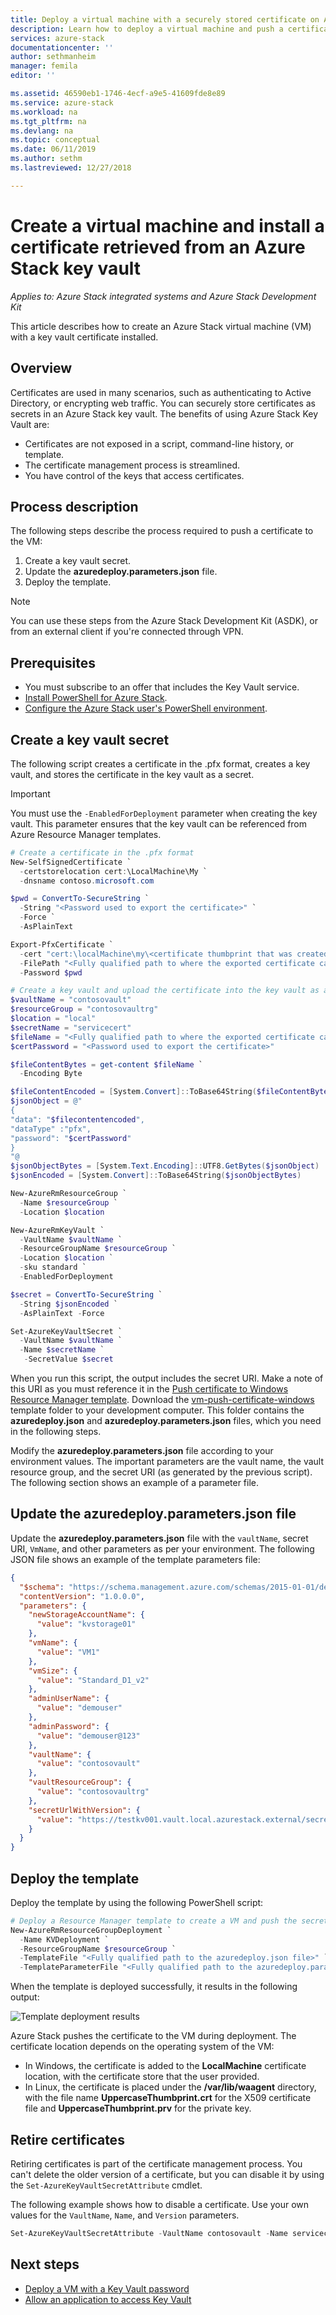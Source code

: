 ```yaml
---
title: Deploy a virtual machine with a securely stored certificate on Azure Stack | Microsoft Docs
description: Learn how to deploy a virtual machine and push a certificate onto it by using a key vault in Azure Stack
services: azure-stack
documentationcenter: ''
author: sethmanheim
manager: femila
editor: ''

ms.assetid: 46590eb1-1746-4ecf-a9e5-41609fde8e89
ms.service: azure-stack
ms.workload: na
ms.tgt_pltfrm: na
ms.devlang: na
ms.topic: conceptual
ms.date: 06/11/2019
ms.author: sethm
ms.lastreviewed: 12/27/2018

---
```


# Create a virtual machine and install a certificate retrieved from an Azure Stack key vault

*Applies to: Azure Stack integrated systems and Azure Stack Development Kit*

This article describes how to create an Azure Stack virtual machine (VM) with a key vault certificate installed.

## Overview

Certificates are used in many scenarios, such as authenticating to Active Directory, or encrypting web traffic. You can securely store certificates as secrets in an Azure Stack key vault. The benefits of using Azure Stack Key Vault are:

* Certificates are not exposed in a script, command-line history, or template.
* The certificate management process is streamlined.
* You have control of the keys that access certificates.

## Process description

The following steps describe the process required to push a certificate to the VM:

1. Create a key vault secret.
2. Update the **azuredeploy.parameters.json** file.
3. Deploy the template.

> [!NOTE]
> You can use these steps from the Azure Stack Development Kit (ASDK), or from an external client if you're connected through VPN.

## Prerequisites

* You must subscribe to an offer that includes the Key Vault service.
* [Install PowerShell for Azure Stack](../operator/azure-stack-powershell-install.md).
* [Configure the Azure Stack user's PowerShell environment](azure-stack-powershell-configure-user.md).

## Create a key vault secret

The following script creates a certificate in the .pfx format, creates a key vault, and stores the certificate in the key vault as a secret.

> [!IMPORTANT]
> You must use the `-EnabledForDeployment` parameter when creating the key vault. This parameter ensures that the key vault can be referenced from Azure Resource Manager templates.

```powershell
# Create a certificate in the .pfx format
New-SelfSignedCertificate `
  -certstorelocation cert:\LocalMachine\My `
  -dnsname contoso.microsoft.com

$pwd = ConvertTo-SecureString `
  -String "<Password used to export the certificate>" `
  -Force `
  -AsPlainText

Export-PfxCertificate `
  -cert "cert:\localMachine\my\<certificate thumbprint that was created in the previous step>" `
  -FilePath "<Fully qualified path to where the exported certificate can be stored>" `
  -Password $pwd

# Create a key vault and upload the certificate into the key vault as a secret
$vaultName = "contosovault"
$resourceGroup = "contosovaultrg"
$location = "local"
$secretName = "servicecert"
$fileName = "<Fully qualified path to where the exported certificate can be stored>"
$certPassword = "<Password used to export the certificate>"

$fileContentBytes = get-content $fileName `
  -Encoding Byte

$fileContentEncoded = [System.Convert]::ToBase64String($fileContentBytes)
$jsonObject = @"
{
"data": "$filecontentencoded",
"dataType" :"pfx",
"password": "$certPassword"
}
"@
$jsonObjectBytes = [System.Text.Encoding]::UTF8.GetBytes($jsonObject)
$jsonEncoded = [System.Convert]::ToBase64String($jsonObjectBytes)

New-AzureRmResourceGroup `
  -Name $resourceGroup `
  -Location $location

New-AzureRmKeyVault `
  -VaultName $vaultName `
  -ResourceGroupName $resourceGroup `
  -Location $location `
  -sku standard `
  -EnabledForDeployment

$secret = ConvertTo-SecureString `
  -String $jsonEncoded `
  -AsPlainText -Force

Set-AzureKeyVaultSecret `
  -VaultName $vaultName `
  -Name $secretName `
   -SecretValue $secret
```

When you run this script, the output includes the secret URI. Make a note of this URI as you must reference it in the [Push certificate to Windows Resource Manager template](https://github.com/Azure/AzureStack-QuickStart-Templates/tree/master/201-vm-windows-pushcertificate). Download the [vm-push-certificate-windows](https://github.com/Azure/AzureStack-QuickStart-Templates/tree/master/201-vm-windows-pushcertificate) template folder to your development computer. This folder contains the **azuredeploy.json** and **azuredeploy.parameters.json** files, which you need in the following steps.

Modify the **azuredeploy.parameters.json** file according to your environment values. The important parameters are the vault name, the vault resource group, and the secret URI (as generated by the previous script). The following section shows an example of a parameter file.

## Update the azuredeploy.parameters.json file

Update the **azuredeploy.parameters.json** file with the `vaultName`, secret URI, `VmName`, and other parameters as per your environment. The following JSON file shows an example of the template parameters file:

```json
{
  "$schema": "https://schema.management.azure.com/schemas/2015-01-01/deploymentParameters.json#",
  "contentVersion": "1.0.0.0",
  "parameters": {
    "newStorageAccountName": {
      "value": "kvstorage01"
    },
    "vmName": {
      "value": "VM1"
    },
    "vmSize": {
      "value": "Standard_D1_v2"
    },
    "adminUserName": {
      "value": "demouser"
    },
    "adminPassword": {
      "value": "demouser@123"
    },
    "vaultName": {
      "value": "contosovault"
    },
    "vaultResourceGroup": {
      "value": "contosovaultrg"
    },
    "secretUrlWithVersion": {
      "value": "https://testkv001.vault.local.azurestack.external/secrets/testcert002/82afeeb84f4442329ce06593502e7840"
    }
  }
}
```

## Deploy the template

Deploy the template by using the following PowerShell script:

```powershell
# Deploy a Resource Manager template to create a VM and push the secret onto it
New-AzureRmResourceGroupDeployment `
  -Name KVDeployment `
  -ResourceGroupName $resourceGroup `
  -TemplateFile "<Fully qualified path to the azuredeploy.json file>" `
  -TemplateParameterFile "<Fully qualified path to the azuredeploy.parameters.json file>"
```

When the template is deployed successfully, it results in the following output:

![Template deployment results](media/azure-stack-key-vault-push-secret-into-vm/deployment-output.png)

Azure Stack pushes the certificate to the VM during deployment. The certificate location depends on the operating system of the VM:

* In Windows, the certificate is added to the **LocalMachine** certificate location, with the certificate store that the user provided.
* In Linux, the certificate is placed under the **/var/lib/waagent** directory, with the file name **UppercaseThumbprint.crt** for the X509 certificate file and **UppercaseThumbprint.prv** for the private key.

## Retire certificates

Retiring certificates is part of the certificate management process. You can't delete the older version of a certificate, but you can disable it by using the `Set-AzureKeyVaultSecretAttribute` cmdlet.

The following example shows how to disable a certificate. Use your own values for the `VaultName`, `Name`, and `Version` parameters.

```powershell
Set-AzureKeyVaultSecretAttribute -VaultName contosovault -Name servicecert -Version e3391a126b65414f93f6f9806743a1f7 -Enable 0
```

## Next steps

* [Deploy a VM with a Key Vault password](azure-stack-key-vault-deploy-vm-with-secret.md)
* [Allow an application to access Key Vault](azure-stack-key-vault-sample-app.md)
